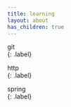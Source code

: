 ```yaml
---
title: learning
layout: about
has_children: true
---
```


git  
{: .label}

http  
{: .label}

spring  
{: .label}

